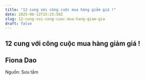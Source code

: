 ```yaml
---
title: "12 cung với công cuộc mua hàng giảm giá !"
date: 2025-06-12T15:25:58Z
slug: 12-cung-voi-cong-cuoc-mua-hang-giam-gia
draft: false
---
```


## 12 cung với công cuộc mua hàng giảm giá !

## Fiona Dao

​Nguồn: Sưu tầm
 ​